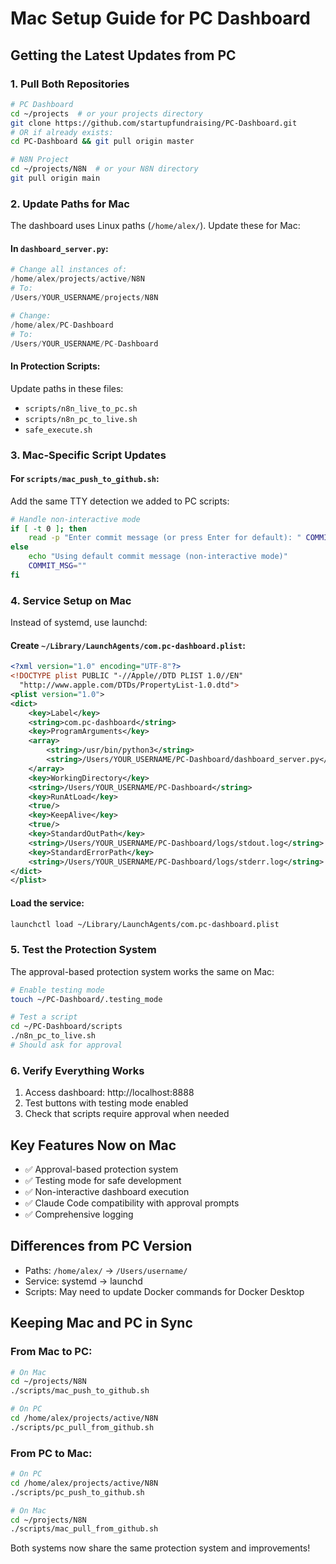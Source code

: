 # Mac Setup Guide for PC Dashboard

## Getting the Latest Updates from PC

### 1. Pull Both Repositories

```bash
# PC Dashboard
cd ~/projects  # or your projects directory
git clone https://github.com/startupfundraising/PC-Dashboard.git
# OR if already exists:
cd PC-Dashboard && git pull origin master

# N8N Project
cd ~/projects/N8N  # or your N8N directory
git pull origin main
```

### 2. Update Paths for Mac

The dashboard uses Linux paths (`/home/alex/`). Update these for Mac:

#### In `dashboard_server.py`:

```python
# Change all instances of:
/home/alex/projects/active/N8N
# To:
/Users/YOUR_USERNAME/projects/N8N

# Change:
/home/alex/PC-Dashboard
# To:
/Users/YOUR_USERNAME/PC-Dashboard
```

#### In Protection Scripts:

Update paths in these files:
- `scripts/n8n_live_to_pc.sh`
- `scripts/n8n_pc_to_live.sh`
- `safe_execute.sh`

### 3. Mac-Specific Script Updates

#### For `scripts/mac_push_to_github.sh`:

Add the same TTY detection we added to PC scripts:

```bash
# Handle non-interactive mode
if [ -t 0 ]; then
    read -p "Enter commit message (or press Enter for default): " COMMIT_MSG
else
    echo "Using default commit message (non-interactive mode)"
    COMMIT_MSG=""
fi
```

### 4. Service Setup on Mac

Instead of systemd, use launchd:

#### Create `~/Library/LaunchAgents/com.pc-dashboard.plist`:

```xml
<?xml version="1.0" encoding="UTF-8"?>
<!DOCTYPE plist PUBLIC "-//Apple//DTD PLIST 1.0//EN" 
  "http://www.apple.com/DTDs/PropertyList-1.0.dtd">
<plist version="1.0">
<dict>
    <key>Label</key>
    <string>com.pc-dashboard</string>
    <key>ProgramArguments</key>
    <array>
        <string>/usr/bin/python3</string>
        <string>/Users/YOUR_USERNAME/PC-Dashboard/dashboard_server.py</string>
    </array>
    <key>WorkingDirectory</key>
    <string>/Users/YOUR_USERNAME/PC-Dashboard</string>
    <key>RunAtLoad</key>
    <true/>
    <key>KeepAlive</key>
    <true/>
    <key>StandardOutPath</key>
    <string>/Users/YOUR_USERNAME/PC-Dashboard/logs/stdout.log</string>
    <key>StandardErrorPath</key>
    <string>/Users/YOUR_USERNAME/PC-Dashboard/logs/stderr.log</string>
</dict>
</plist>
```

#### Load the service:

```bash
launchctl load ~/Library/LaunchAgents/com.pc-dashboard.plist
```

### 5. Test the Protection System

The approval-based protection system works the same on Mac:

```bash
# Enable testing mode
touch ~/PC-Dashboard/.testing_mode

# Test a script
cd ~/PC-Dashboard/scripts
./n8n_pc_to_live.sh
# Should ask for approval
```

### 6. Verify Everything Works

1. Access dashboard: http://localhost:8888
2. Test buttons with testing mode enabled
3. Check that scripts require approval when needed

## Key Features Now on Mac

- ✅ Approval-based protection system
- ✅ Testing mode for safe development
- ✅ Non-interactive dashboard execution
- ✅ Claude Code compatibility with approval prompts
- ✅ Comprehensive logging

## Differences from PC Version

- Paths: `/home/alex/` → `/Users/username/`
- Service: systemd → launchd
- Scripts: May need to update Docker commands for Docker Desktop

## Keeping Mac and PC in Sync

### From Mac to PC:
```bash
# On Mac
cd ~/projects/N8N
./scripts/mac_push_to_github.sh

# On PC
cd /home/alex/projects/active/N8N
./scripts/pc_pull_from_github.sh
```

### From PC to Mac:
```bash
# On PC
cd /home/alex/projects/active/N8N
./scripts/pc_push_to_github.sh

# On Mac
cd ~/projects/N8N
./scripts/mac_pull_from_github.sh
```

Both systems now share the same protection system and improvements!